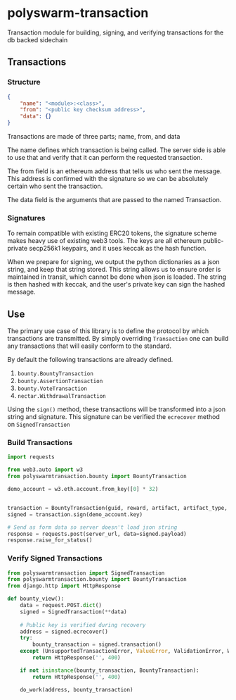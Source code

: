 # polyswarm-transaction
Transaction module for building, signing, and verifying transactions for the db backed sidechain

## Transactions

### Structure

```json
{
    "name": "<module>:<class>",
    "from": "<public key checksum address>",
    "data": {}
}
```

Transactions are made of three parts; name, from, and data

The name defines which transaction is being called.
The server side is able to use that and verify that it can perform the requested transaction.

The from field is an ethereum address that tells us who sent the message.
This address is confirmed with the signature so we can be absolutely certain who sent the transaction.

The data field is the arguments that are passed to the named Transaction.


### Signatures

To remain compatible with existing ERC20 tokens, the signature scheme makes heavy use of existing web3 tools.
The keys are all ethereum public-private secp256k1 keypairs, and it uses keccak as the hash function.

When we prepare for signing, we output the python dictionaries as a json string, and keep that string stored.
This string allows us to ensure order is maintained in transit, which cannot be done when json is loaded.
The string is then hashed with keccak, and the user's private key can sign the hashed message.


## Use

The primary use case of this library is to define the protocol by which transactions are transmitted.
By simply overriding `Transaction` one can build any transactions that will easily conform to the standard.

By default the following transactions are already defined.
 
1. `bounty.BountyTransaction`
1. `bounty.AssertionTransaction`
1. `bounty.VoteTransaction`
1. `nectar.WithdrawalTransaction` 

Using the `sign()` method, these transactions will be transformed into a json string and signature.
This signature can be verified the `ecrecover` method on `SignedTransaction`


### Build Transactions

```python
import requests

from web3.auto import w3
from polyswarmtransaction.bounty import BountyTransaction

demo_account = w3.eth.account.from_key([0] * 32)


transaction = BountyTransaction(guid, reward, artifact, artifact_type, metadata, expiration)
signed = transaction.sign(demo_account.key)

# Send as form data so server doesn't load json string
response = requests.post(server_url, data=signed.payload)
response.raise_for_status()
```


### Verify Signed Transactions

```python
from polyswarmtransaction import SignedTransaction
from polyswarmtransaction.bounty import BountyTransaction
from django.http import HttpResponse

def bounty_view():
    data = request.POST.dict()
    signed = SignedTransaction(**data)
    
    # Public key is verified during recovery
    address = signed.ecrecover()
    try:
        bounty_transaction = signed.transaction()
    except (UnsupportedTransactionError, ValueError, ValidationError, WrongSignatureError, InvalidSignatureError):
        return HttpResponse('', 400)

    if not isinstance(bounty_transaction, BountyTransaction):
        return HttpResponse('', 400)

    do_work(address, bounty_transaction)
```
